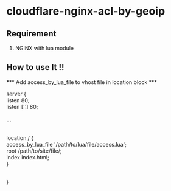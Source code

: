 # cloudflare-nginx-acl-by-geoip

## Requirement 
1. NGINX with lua module


## How to use It !!
*** Add access_by_lua_file to vhost file in location block *** <br/>

server { <br/>
  listen 80; <br/>
  listen [::]:80; <br/>
  <br/>
  ... <br/> <br/>
  
  location / { <br/> 
    access_by_lua_file '/path/to/lua/file/access.lua'; <br/>
		root /path/to/site/file/; <br/>
		index index.html; <br/>
  } <br/>
<br/>

} <br/>
